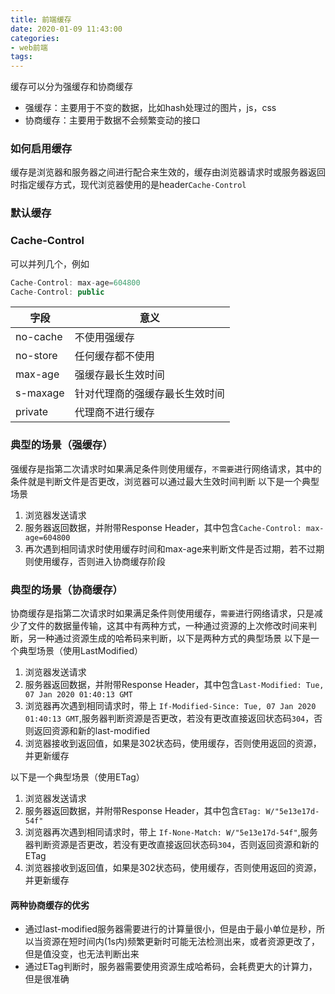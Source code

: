 ```yaml
---
title: 前端缓存
date: 2020-01-09 11:43:00
categories: 
- web前端
tags:
---
```


缓存可以分为强缓存和协商缓存

- 强缓存：主要用于不变的数据，比如hash处理过的图片，js，css
- 协商缓存：主要用于数据不会频繁变动的接口

<!-- more -->

### 如何启用缓存

缓存是浏览器和服务器之间进行配合来生效的，缓存由浏览器请求时或服务器返回时指定缓存方式，现代浏览器使用的是header`Cache-Control`

### 默认缓存

### Cache-Control

可以并列几个，例如

```javascript
Cache-Control: max-age=604800
Cache-Control: public
```

| 字段 | 意义 |
| --- | ---
|no-cache  |不使用强缓存  |
|no-store  |任何缓存都不使用  |
|max-age  |强缓存最长生效时间  |
|s-maxage  |针对代理商的强缓存最长生效时间  |
|private  |代理商不进行缓存  |

### 典型的场景（强缓存）

强缓存是指第二次请求时如果满足条件则使用缓存，`不需要`进行网络请求，其中的条件就是判断文件是否更改，浏览器可以通过最大生效时间判断
以下是一个典型场景

1. 浏览器发送请求
2. 服务器返回数据，并附带Response Header，其中包含`Cache-Control: max-age=604800`
3. 再次遇到相同请求时使用缓存时间和max-age来判断文件是否过期，若不过期则使用缓存，否则进入协商缓存阶段

### 典型的场景（协商缓存）

协商缓存是指第二次请求时如果满足条件则使用缓存，`需要`进行网络请求，只是减少了文件的数据量传输，这其中有两种方式，一种通过资源的上次修改时间来判断，另一种通过资源生成的哈希码来判断，以下是两种方式的典型场景
以下是一个典型场景（使用LastModified）

1. 浏览器发送请求
2. 服务器返回数据，并附带Response Header，其中包含`Last-Modified: Tue, 07 Jan 2020 01:40:13 GMT`
3. 浏览器再次遇到相同请求时，带上 `If-Modified-Since: Tue, 07 Jan 2020 01:40:13 GMT`,服务器判断资源是否更改，若没有更改直接返回状态码`304`，否则返回资源和新的last-modified
4. 浏览器接收到返回值，如果是302状态码，使用缓存，否则使用返回的资源，并更新缓存

以下是一个典型场景（使用ETag）

1. 浏览器发送请求
2. 服务器返回数据，并附带Response Header，其中包含`ETag: W/"5e13e17d-54f"`
3. 浏览器再次遇到相同请求时，带上 `If-None-Match: W/"5e13e17d-54f"`,服务器判断资源是否更改，若没有更改直接返回状态码`304`，否则返回资源和新的ETag
4. 浏览器接收到返回值，如果是302状态码，使用缓存，否则使用返回的资源，并更新缓存

#### 两种协商缓存的优劣

- 通过last-modified服务器需要进行的计算量很小，但是由于最小单位是秒，所以当资源在短时间内(1s内)频繁更新时可能无法检测出来，或者资源更改了，但是值没变，也无法判断出来
- 通过ETag判断时，服务器需要使用资源生成哈希码，会耗费更大的计算力，但是很准确
